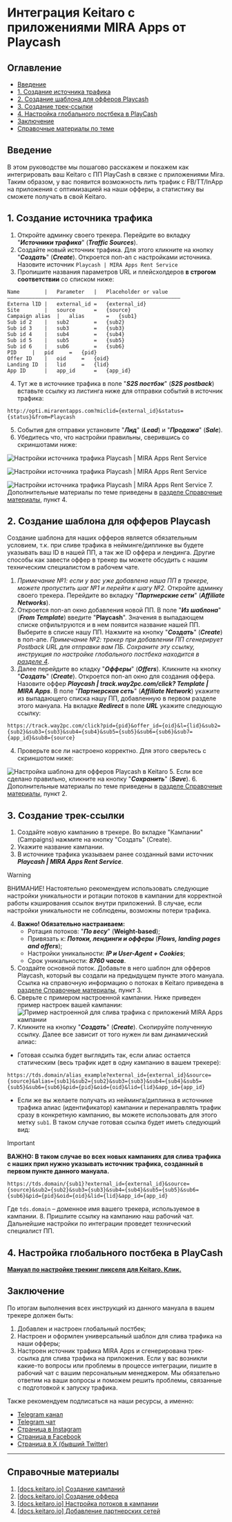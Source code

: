 # Интеграция Keitaro с приложениями MIRA Apps от Playcash

## Оглавление
* [Введение](#introduction)
* [1. Создание источника трафика](#chapter-1)
* [2. Создание шаблона для офферов Playcash](#chapter-2)
* [3. Создание трек-ссылки](#chapter-3)
* [4. Настройка глобального постбека в PlayCash](#chapter-4)
* [Заключение](#conclusion)
* [Справочные материалы по теме](#docs)


## Введение <a name="introduction"></a>
В этом руководстве мы пошагово расскажем и покажем как интегрировать ваш Keitaro с ПП PlayCash в связке с приложениями Mira. Таким образом, у вас появится возможность лить трафик с FB/TT/InApp на приложения с оптимизацией на наши офферы, а статистику вы сможете получать в свой Keitaro.


## 1. Создание источника трафика <a name="chapter-1"></a>

1. Откройте админку своего трекера. Перейдите во вкладку "**_Источники трафика_**" (_**Traffic Sources**_).
2. Создайте новый источник трафика. Для этого кликните на кнопку "_**Создать**_" (_**Create**_). Откроется поп-ап с настройками источника. Назовите источник `Playcash | MIRA Apps Rent Service`
3. Пропишите названия параметров URL и плейсхолдеров **в строгом соответствии** со списком ниже:
```
Name		|	Parameter	|	Placeholder or value
––––––––––––––––––––––––––––––––––––––––––––––––––––––––
Externa lID	|	external_id	=	{external_id}
Site		|	source		=	{source}
Campaign alias	|	alias		=	{sub1}
Sub id 2	|	sub2		=	{sub2}
Sub id 3	|	sub3		=	{sub3}
Sub id 4	|	sub4		=	{sub4}
Sub id 5	|	sub5		=	{sub5}
Sub id 6	|	sub6		=	{sub6}
PID		|	pid		=	{pid}
Offer ID	|	oid		=	{oid}
Landing ID	|	lid		=	{lid}
App ID		|	app_id		=	{app_id}
```

4. Тут же в источнике трафика в поле "_**S2S постбэк**_" (_**S2S postback**_) вставьте ссылку из листинга ниже для отправки событий в источник трафика:
```
http://opti.mirarentapps.com?miclid={external_id}&status={status}&from=Playcash
```
5. События для отправки установите "_**Лид**_" (_**Lead**_) и "_**Продажа**_" (_**Sale**_).
6. Убедитесь что, что настройки правильны, сверившись со скриншотами ниже:


![Настройки источника трафика Playcash | MIRA Apps Rent Service](assets/keitaro-mira-apps/1.5_1.png)

![Настройки источника трафика Playcash | MIRA Apps Rent Service](assets/keitaro-mira-apps/1.5_3.png)

![Настройки источника трафика Playcash | MIRA Apps Rent Service](assets/keitaro-mira-apps/1.5_2.png)
7. Дополнительные материалы по теме приведены в [разделе Справочные материалы](#docs), пункт 4.


## 2. Создание шаблона для офферов Playcash <a name="chapter-2"></a>
Создание шаблона для наших офферов является обязательным условием, т.к. при сливе трафика в нейминге/диплинке вы будете указывать ваш ID в нашей ПП, а так же ID оффера и лендинга. Другие способы как завести оффер в трекер вы можете обсудить с нашим техническим специалистом в рабочем чате.
1. _Примечание №1: если у вас уже добавлена наша ПП в трекере, можете пропустить шаг №1 и перейти к шагу №2._ Откройте админку своего трекера. Перейдите во вкладку "_**Партнерские сети**_" (_**Affiliate Networks**_).
2. Откроется поп-ап окно добавления новой ПП. В поле "_**Из шаблона**_" (_**From Template**_) введите "**Playcash**". Значения в выпадающем списке отфильтруются и в нем появится название нашей ПП. Выберите в списке нашу ПП. Нажмите на кнопку "_**Создать**_" (_**Create**_) в поп-апе. _Примечание №2: трекер при добавлении ПП сгенерирует Postback URL для отправки вам ПБ. Сохраните эту ссылку, инструкция по настройке глобального постбека находится в [разделе 4](#chapter-4)_.
3. Далее перейдите во кладку "_**Офферы**_" (_**Offers**_). Кликните на кнопку "_**Создать**_" (_**Create**_). Откроется поп-ап окно для создания оффера. Назовите оффер _**Playcash | track.way2pc.com/click? Template | MIRA Apps**_. В поле "_**Партнерская сеть**_" (_**Affiliate Network**_) укажите из выпадающего списка нашу ПП, добавленную в первом разделе этого мануала. На вкладке _**Redirect**_ в поле _**URL**_ укажите следующую ссылку:
```
https://track.way2pc.com/click?pid={pid}&offer_id={oid}&l={lid}&sub2={sub2}&sub3={sub3}&sub4={sub4}&sub5={sub5}&sub6={sub6}&sub7={app_id}&sub8={source}
```

4. Проверьте все ли настроено корректно. Для этого сверьтесь с скриншотом ниже:

![Настройка шаблона для офферов Playcash в Keitaro](assets/keitaro-mira-apps/2.4.png)
5. Если все сделано правильно, кликните на кнопку "_**Сохранить**_" (_**Save**_).
6. Дополнительные материалы по теме приведены в [разделе Справочные материалы](#docs), пункт 2.


## 3. Создание трек-ссылки <a name="chapter-3"></a>

1. Создайте новую кампанию в трекере. Во вкладке "Кампании" (Campaigns) нажмите на кнопку "Создать" (Create).
2. Укажите название кампании.
3. В источнике трафика указываем ранее созданный вами источник _**Playcash | MIRA Apps Rent Service**_.
> [!WARNING]
> ВНИМАНИЕ! Настоятельно рекомендуем использовать следующие настройки уникальности и ротации потоков в кампании для корректной работы кэширования ссылок внутри приложений. В случае, если настройки уникальности не соблюдены, возможны потери трафика.
4. **Важно! Обязательно настраиваем:**
    - Ротация потоков: "**_По весу_**" (**Weight-based**);
    - Привязать к: **_Потоки, лендинги и офферы_** (_**Flows, landing pages and offers**_);
    - Настройки уникальности: **_IP и User-Agent + Cookies_**;
    - Срок уникальности: **_8760 часов_**.
5. Создайте основной поток. Добавьте в него шаблон для офферов Playcash, который вы создали на предыдущем пункте этого мануала. Cсылка на справочную информацию о потоках в Keitaro приведена в [разделе Справочные материалы](#docs), пункт 3.
6. Сверьте с примером настроенной кампании. Ниже приведен пример настроек вашей кампании:
   ![Пример настроенной для слива трафика с приложений MIRA Apps кампании](assets/keitaro-mira-apps/3.6.png)
7. Кликните на кнопку "_**Создать**_" (_**Create**_). Скопируйте полученную ссылку. Далее все зависит от того нужен ли вам динамический алиас:
- Готовая ссылка будет выглядить так, если алиас остается статическим (весь трафик идет в одну кампанию в вашем трекере):
```
https://tds.domain/alias_example?external_id={external_id}&source={source}&alias={sub1}&sub2={sub2}&sub3={sub3}&sub4={sub4}&sub5={sub5}&sub6={sub6}&pid={pid}&oid={oid}&lid={lid}&app_id={app_id}
```
- Если же вы желаете получать из нейминга/диплинка в источнике трафика алиас (идентификатор) кампании и перенаправлять трафик сразу в конкретную кампанию, вы можете использовать для этого метку `sub1`. В таком случае готовая ссылка будет иметь следующий вид:
> [!IMPORTANT]
> **ВАЖНО: В таком случае во всех новых кампаниях для слива трафика с наших прил нужно указывать источник трафика, созданный в первом пункте данного мануала.**
```
https://tds.domain/{sub1}?external_id={external_id}&source={source}&sub2={sub2}&sub3={sub3}&sub4={sub4}&sub5={sub5}&sub6={sub6}&pid={pid}&oid={oid}&lid={lid}&app_id={app_id}
```
Где `tds.domain` – доменное имя вашего трекера, используемое в кампании.
8. Пришлите ссылку на кампанию наш рабочий чат. Дальнейшие настройки по интеграции проведет технический специалист ПП.


## 4. Настройка глобального постбека в PlayCash<a name="chapter-4"></a>
**[Мануал по настройке трекинг пикселя для Keitaro. Клик.](playcash-keitaro-tracking-pixel-setup.md)**


## Заключение <a name="conclusion"></a>
По итогам выполнения всех инструкций из данного мануала в вашем трекере должен быть:
1. Добавлен и настроен глобальный постбек;
2. Настроен и оформлен универсальный шаблон для слива трафика на наши офферы;
3. Настроен источник трафика MIRA Apps и сгенерирована трек-ссылка для слива трафика на приложения.
   Если у вас возникли какие-то вопросы или проблемы в процессе интеграции, пишите в рабочий чат с вашим персональным менеджером. Мы обязательно ответим на ваши вопросы и поможем решить проблемы, связанные с подготовкой к запуску трафика.

Также рекомендуем подписаться на наши ресурсы, а именно:
- [Telegram канал](https://t.me/PlayCashNetwork)
- [Telegram чат](https://t.me/playcashchat)
- [Страница в Instagram](https://www.instagram.com/playcash.network/)
- [Страница в Facebook](https://www.facebook.com/PlayCash-Gambling-Betting-Affiliate-Network-109938504205885/)
- [Страница в X (бывший Twitter)](https://twitter.com/PlayCashNetwork)

---

## Справочные материалы <a name="docs"></a>

1. [[docs.keitaro.io] Создание кампаний](https://docs.keitaro.io/ru/campaigns-and-streams/creating-campaign.html)
2. [[docs.keitaro.io] Создание оффера](https://docs.keitaro.io/ru/landing-pages-and-offers/creating-offer.html)
3. [[docs.keitaro.io] Настройка потоков в кампании](https://docs.keitaro.io/ru/campaigns-and-streams/streams.html)
4. [[docs.keitaro.io] Добавление партнерских сетей](https://docs.keitaro.io/ru/conversions-and-postback/adding-affiliate-networks.html)


